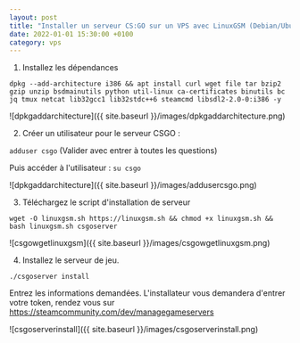 ```yaml
---
layout: post
title: "Installer un serveur CS:GO sur un VPS avec LinuxGSM (Debian/Ubuntu)"
date: 2022-01-01 15:30:00 +0100
category: vps
---
```


1) Installez les dépendances

```dpkg --add-architecture i386 && apt install curl wget file tar bzip2 gzip unzip bsdmainutils python util-linux ca-certificates binutils bc jq tmux netcat lib32gcc1 lib32stdc++6 steamcmd libsdl2-2.0-0:i386 -y```

![dpkgaddarchitecture]({{ site.baseurl }}/images/dpkgaddarchitecture.png)


2) Créer un utilisateur pour le serveur CSGO :

```adduser csgo``` (Valider avec entrer à toutes les questions)

Puis accéder à l'utilisateur : `su csgo`

![dpkgaddarchitecture]({{ site.baseurl }}/images/addusercsgo.png)

3) Téléchargez le script d'installation de serveur

```wget -O linuxgsm.sh https://linuxgsm.sh && chmod +x linuxgsm.sh && bash linuxgsm.sh csgoserver```

![csgowgetlinuxgsm]({{ site.baseurl }}/images/csgowgetlinuxgsm.png)

4) Installez le serveur de jeu.


```./csgoserver install```

Entrez les informations demandées. L'installateur vous demandera d'entrer votre token, rendez vous sur https://steamcommunity.com/dev/managegameservers

![csgoserverinstall]({{ site.baseurl }}/images/csgoserverinstall.png)
